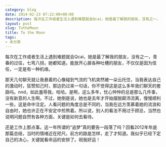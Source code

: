 ```yaml
---
category: blog
date: 2014-02-23 07:22:00+00:00
description: 每次在工作或者生活上遇到难题就会Qcai，她是最了解我的朋友，没有之一，青春的过
layout: post
slug: TotheMoon
title: To the Moon
tags:
- 未分类
---
```


每次在工作或者生活上遇到难题就会Qcai，她是最了解我的朋友，没有之一，青春的过往，七弯八拐，她都知道。能放开心扉各种吐槽的朋友，不仅仅是因为信任，一定是有一种机缘。  
  
那天几句聊天就让我悬着的心像碰到气流的飞机突然被一朵云托住，当我表达自己的激动时，狂赞知己时，那边扔过来一句话，你不觉得这是这么多年我们聊天的套路吗。nnd，如此羞辱我，哈哈。是啊，这么多年，忧心忡忡的总是那么几件事，没有新意的人生啊。不过，她倒是说，她也是去年才开始摆脱​颠沛流离，慢慢顺利一些，这是命中注定。人看问题的角度总是不同的，当我在远方羡慕着她的流浪和自由时，她也许正在不安定中煎熬着。所以说，别人的看法不用过于顾忌，当然也说明问题自然有各种方面，关键是如何去看待。  
  
还是工作上那点事。这一年所谓的“追梦”真的要告一段落了吗？回看2012年年底那篇总结，当时的情绪近在咫尺。前方的路是怎样，走了才知道。我似乎已经下定自己的决心，关键就看命运的安排了。祝我好运！

